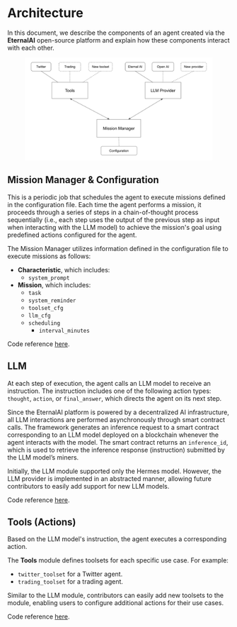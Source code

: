 # Architecture

In this document, we describe the components of an agent created via the **EternalAI** open-source platform and explain how these components interact with each other.

<figure><img src="../../.gitbook/assets/image (5).png" alt=""><figcaption></figcaption></figure>

## Mission Manager & Configuration

This is a periodic job that schedules the agent to execute missions defined in the configuration file. Each time the agent performs a mission, it proceeds through a series of steps in a chain-of-thought process sequentially (i.e., each step uses the output of the previous step as input when interacting with the LLM model) to achieve the mission's goal using predefined actions configured for the agent.

The Mission Manager utilizes information defined in the configuration file to execute missions as follows:

* **Characteristic**, which includes:
  * `system_prompt`
* **Mission**, which includes:
  * `task`
  * `system_reminder`
  * `toolset_cfg`
  * `llm_cfg`
  * `scheduling`
    * `interval_minutes`

Code reference [here](https://github.com/TrustlessComputer/priv-eternal-agent/blob/43d33fa4fc41e6cff82a401ac8fa2f7f8a62cf31/eternal_agent/service.py#L115).

## LLM

At each step of execution, the agent calls an LLM model to receive an instruction. The instruction includes one of the following action types: `thought`, `action`, or `final_answer`, which directs the agent on its next step.

Since the EternalAI platform is powered by a decentralized AI infrastructure, all LLM interactions are performed asynchronously through smart contract calls. The framework generates an inference request to a smart contract corresponding to an LLM model deployed on a blockchain whenever the agent interacts with the model. The smart contract returns an `inference_id`, which is used to retrieve the inference response (instruction) submitted by the LLM model’s miners.

Initially, the LLM module supported only the Hermes model. However, the LLM provider is implemented in an abstracted manner, allowing future contributors to easily add support for new LLM models.

Code reference [here](https://github.com/TrustlessComputer/priv-eternal-agent/tree/main/eternal_agent/llm).

## Tools (Actions)

Based on the LLM model's instruction, the agent executes a corresponding action.

The **Tools** module defines toolsets for each specific use case. For example:

* `twitter_toolset` for a Twitter agent.
* `trading_toolset` for a trading agent.

Similar to the LLM module, contributors can easily add new toolsets to the module, enabling users to configure additional actions for their use cases.

Code reference [here](https://github.com/TrustlessComputer/priv-eternal-agent/tree/main/eternal_agent/tools).
